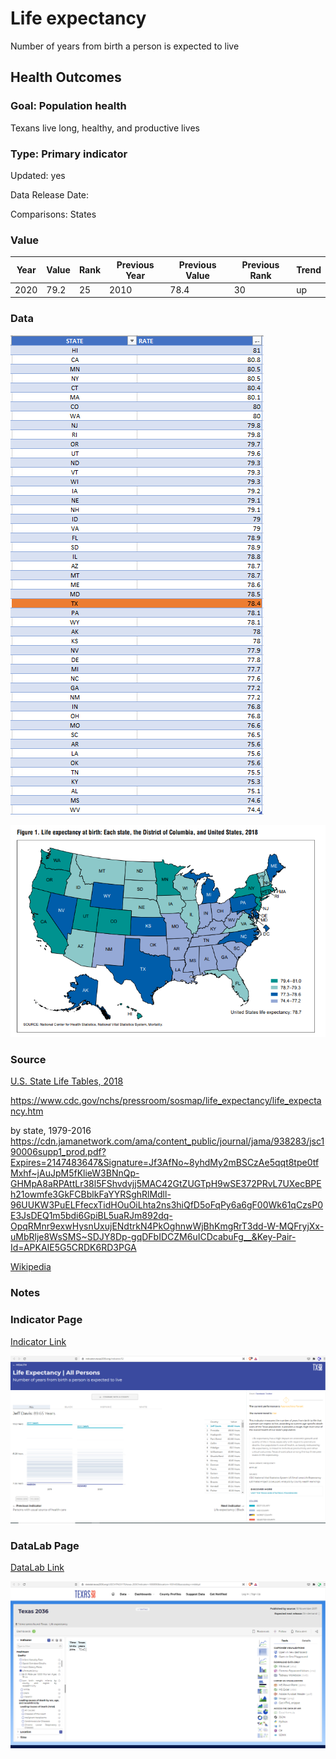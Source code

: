 # Life expectancy

Number of years from birth a person is expected to live

## Health Outcomes

### Goal: Population health

Texans live long, healthy, and productive lives

### Type: Primary indicator

Updated: yes

Data Release Date: 


Comparisons: States

### Value

|Year         |  Value      | Rank        | Previous Year| Previous Value | Previous Rank  | Trend| 
| ----------- | ----------- | ----------- | ----------- | ----------- | ----------- | -----------|
|    2020     |   79.2      |     25      |    2010     |     78.4    |     30      |     up     |

### Data

![sd](./le_grid.PNG)

![sdfd](./le_2018.PNG)


### Source

[U.S. State Life Tables, 2018](https://www.cdc.gov/nchs/data/nvsr/nvsr70/nvsr70-1-508.pdf)

https://www.cdc.gov/nchs/pressroom/sosmap/life_expectancy/life_expectancy.htm

by state, 1979-2016
https://cdn.jamanetwork.com/ama/content_public/journal/jama/938283/jsc190006supp1_prod.pdf?Expires=2147483647&Signature=Jf3AfNo~8yhdMy2mBSCzAe5qqt8tpe0tfMxhf~jAuJpM5fKlieW3BNnQp-GHMpA8aRPAttLr38l5FShvdvjj5MAC42GtZUGTpH9wSE372PRvL7UXecBPEh21owmfe3GkFCBblkFaYYRSghRlMdll-96UUKW3PuELFfecxTidHOuOiLhta2ns3hiQfD5oFqPy6a6gF00Wk61qCzsP0E3JsDEQ1m5bdi6GpiBL5uaRJm892dq-OpqRMnr9exwHysnUxujENdtrkN4PkOghnwWjBhKmgRrT3dd-W-MQFryjXx-uMbRlje8WsSMS~SDJY8Dp-gqDFbIDCZM6uICDcabuFg__&Key-Pair-Id=APKAIE5G5CRDK6RD3PGA

[Wikipedia](https://en.wikipedia.org/wiki/List_of_U.S._states_and_territories_by_life_expectancy)

### Notes



### Indicator Page

[Indicator Link](https://indicators.texas2036.org/indicator/52)

![indicator_le](./indicator_le.PNG)


### DataLab Page

[DataLab Link](https://datalab.texas2036.org/USECVITN2017R/texas-2036?indicator=1000890&location=1001430&accesskey=nnbbtyd)

![dllink](./datalab_lifeexpectancy.PNG)
